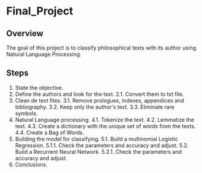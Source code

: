 # Final_Project

## Overview

The goal of this project is to classify philosophical texts with its author using Natural Language Processing. 

## Steps 

1. State the objective. 
2. Define the authors and look for the text. 
2.1. Convert them to txt file. 
3. Clean de text files. 
	3.1. Remove prologues, indexes, appendices and bibliography. 
	3.2. Keep only the author's text. 
	3.3. Eliminate rare symbols. 
4. Natural Language processing. 
	4.1. Tokenize the text. 
	4.2. Lemmatize the text. 
	4.3. Create a dictionary with the unique set of words from the texts. 
	4.4. Create a Bag of Words. 
5. Building the model for classifying. 
	5.1. Build a multinomial Logistic Regression. 
		5.1.1. Check the parameters and accuracy and adjust. 
	5.2. Build a Recurrent Neural Network. 
		5.2.1. Check the parameters and accuracy and adjust. 
6. Conclusions. 